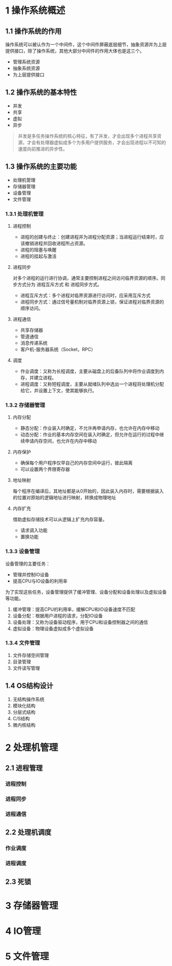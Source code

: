 # 1 操作系统概述
## 1.1 操作系统的作用


操作系统可以被认作为一个中间件，这个中间件屏蔽底层细节，抽象资源并为上层提供接口，除了操作系统，其他大部分中间件的作用大体也是这三个。

- 管理系统资源
- 抽象系统资源
- 为上层提供接口


## 1.2 操作系统的基本特性
- 并发
- 共享
- 虚拟
- 异步

> 并发是多任务操作系统的核心特征，有了并发，才会出现多个进程共享资源，才会有处理器虚拟成多个为多用户提供服务，才会出现进程以不可知的速度向前推进的异步性。

## 1.3 操作系统的主要功能
- 处理机管理
- 存储器管理
- 设备管理
- 文件管理

### 1.3.1 处理机管理
1. 进程控制
    - 进程的创建与终止：创建进程并为进程分配资源；当进程运行结束时，应该撤销进程并回收进程所占资源。
    - 进程的阻塞与唤醒
    - 进程的挂起与激活
2. 进程同步
    
     对多个进程的运行进行协调，通常主要控制进程之间访问临界资源的顺序。同步方式分为 进程互斥方式 和 进程同步方式。
    - 进程互斥方式：多个进程对临界资源进行访问时，应采用互斥方式 
    - 进程同步方式：通过信号量机制对临界资源上锁，保证进程对临界资源的顺序访问。

3. 进程通信
    - 共享存储器
    - 管道通信
    - 消息传递系统
    - 客户机-服务器系统（Socket，RPC）
  
4. 调度
    - 作业调度：又称为长程调度，主要从磁盘上的后备队列中将作业调度到内存，并建立进程。   
    - 进程调度：又称短程调度，主要从就绪队列中选出一个进程将处理机分配给它，并设置上下文，使其能够执行。
  
### 1.3.2 存储器管理

1. 内存分配
     - 静态分配：作业装入时确定，不允许再申请内存，也允许在内存中移动
     - 动态分配：作业的基本内存空间在装入时确定，但允许在运行的过程中继续申请内存空间，也允许在内存中移动
  
2. 内存保护
    - 确保每个用户程序仅早自己的内存空间中运行，彼此隔离
    - 可以设置两个界限寄存器
  
3. 地址映射
    
     每个程序在编译后，其地址都是从0开始的，因此装入内存时，需要根据装入的位置对原始的逻辑地址进行映射，转换成物理地址

4. 内存扩充
    
     借助虚拟存储技术可以从逻辑上扩充内存容量。
    - 请求调入功能
    - 置换功能

### 1.3.3 设备管理

设备管理的主要任务：
- 管理并控制IO设备
- 提高CPU与IO设备的利用率

为了实现这些任务，设备管理提供了缓冲管理、设备分配和设备处理以及虚拟设备等功能。

1. 缓冲管理：提高CPU的利用率，缓解CPU和IO设备速度不匹配
2. 设备分配：根据用户进程的请求，分配IO设备
3. 设备处理：又称为设备驱动程序，用于CPU和设备控制器之间的通信
4. 虚拟设备：物理设备虚拟成多个虚拟设备

### 1.3.4 文件管理

1. 文件存储空间管理
2. 目录管理
3. 文件读写管理
   
## 1.4 OS结构设计

1. 无结构操作系统
2. 模块化结构
3. 分层式结构
4. C/S结构
5. 微内核结构

# 2 处理机管理

## 2.1 进程管理

### 进程控制

### 进程同步

### 进程通信

## 2.2 处理机调度

### 作业调度

### 进程调度

## 2.3 死锁

# 3 存储器管理

# 4 IO管理

# 5 文件管理 


